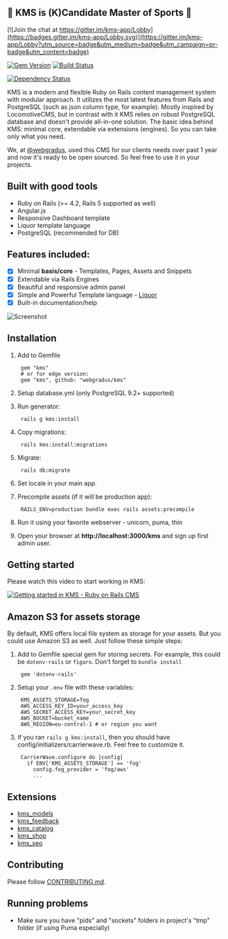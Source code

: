 ## :muscle: KMS is (K)Candidate Master of Sports :muscle:

[![Join the chat at https://gitter.im/kms-app/Lobby](https://badges.gitter.im/kms-app/Lobby.svg)](https://gitter.im/kms-app/Lobby?utm_source=badge&utm_medium=badge&utm_campaign=pr-badge&utm_content=badge)

[![Gem Version](https://badge.fury.io/rb/kms.svg)](https://badge.fury.io/rb/kms) [![Build Status](https://travis-ci.org/webgradus/kms.svg?branch=master)](https://travis-ci.org/webgradus/kms)

[![Dependency Status](https://gemnasium.com/badges/github.com/webgradus/kms.svg)](https://gemnasium.com/github.com/webgradus/kms)

KMS is a modern and flexible Ruby on Rails content management system with modular approach. It utilizes the most latest features from Rails and PostgreSQL (such as json column type, for example). Mostly inspired by LocomotiveCMS, but in contrast with it KMS relies on robust PostgreSQL database and doesn't provide all-in-one solution. The basic idea behind KMS: minimal core, extendable via extensions (engines). So you can take only what you need.

We, at [@webgradus](http://webgradus.com), used this CMS for our clients needs over past 1 year and now it's ready to be open sourced.
So feel free to use it in your projects.

## Built with good tools
* Ruby on Rails (>= 4.2, Rails 5 supported as well)
* Angular.js
* Responsive Dashboard template
* Liquor template language
* PostgreSQL (recommended for DB)

## Features included:
- [x] Minimal **basis/core** - Templates, Pages, Assets and Snippets
- [x] Extendable via Rails Engines
- [x] Beautiful and responsive admin panel
- [x] Simple and Powerful Template language - [Liquor](https://github.com/evilmartians/liquor)
- [x] Built-in documentation/help

![Screenshot](http://webgradus.com/images/KMS.jpg)

## Installation

1. Add to Gemfile

        gem "kms"
        # or for edge version:
        gem "kms", github: "webgradus/kms"

2. Setup database.yml (only PostgreSQL 9.2+ supported)

3. Run generator:

        rails g kms:install

4. Copy migrations:

        rails kms:install:migrations

5. Migrate:

        rails db:migrate

6. Set locale in your main app.

7. Precompile assets (if it will be production app):

        RAILS_ENV=production bundle exec rails assets:precompile

8. Run it using your favorite webserver - unicorn, puma, thin
9. Open your browser at **http://localhost:3000/kms** and sign up first admin user.

## Getting started
Please watch this video to start working in KMS:

[![Getting started in KMS - Ruby on Rails CMS](http://img.youtube.com/vi/WPZoWyd-thE/0.jpg)](https://youtu.be/WPZoWyd-thE "Getting started in KMS - Ruby on Rails CMS")

## Amazon S3 for assets storage

By default, KMS offers local file system as storage for your assets. But you could use Amazon S3 as well. Just follow these simple steps:

1. Add to Gemfile special gem for storing secrets. For example, this could be `dotenv-rails` or `figaro`. Don't forget to `bundle install`

        gem 'dotenv-rails'

2. Setup your `.env` file with these variables:

        KMS_ASSETS_STORAGE=fog
        AWS_ACCESS_KEY_ID=your_access_key
        AWS_SECRET_ACCESS_KEY=your_secret_key
        AWS_BUCKET=bucket_name
        AWS_REGION=eu-central-1 # or region you want

3. If you ran `rails g kms:install`, then you should have config/initializers/carrierwave.rb. Feel free to customize it.

        CarrierWave.configure do |config|
          if ENV['KMS_ASSETS_STORAGE'] == 'fog'
            config.fog_provider = 'fog/aws'
            ...

## Extensions
* [kms_models](https://github.com/webgradus/kms_models)
* [kms_feedback](https://github.com/webgradus/kms_feedback)
* [kms_catalog](https://github.com/webgradus/kms_catalog)
* [kms_shop](https://github.com/webgradus/kms_shop)
* [kms_seo](https://github.com/webgradus/kms_seo)

## Contributing

Please follow [CONTRIBUTING.md](CONTRIBUTING.md).

## Running problems

* Make sure you have "pids" and "sockets" folders in project's "tmp" folder (if using Puma especially)
